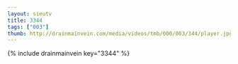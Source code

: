 ```yaml
--- 
layout: sieutv
title: 3344
tags: ["003"]
thumb: http://drainmainvein.com/media/videos/tmb/000/003/344/player.jpg
---
```

{% include drainmainvein key="3344" %} 
